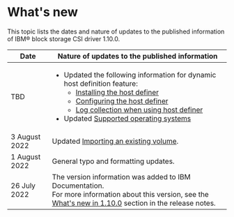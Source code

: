 # What's new

This topic lists the dates and nature of updates to the published information of IBM® block storage CSI driver 1.10.0.

|Date|Nature of updates to the published information|
|----|----------------------------------------------|
|TBD|<ul><li>Updated the following information for dynamic host definition feature:<ul><li> [Installing the host definer](../content/installation/install_hostdefiner.md)<li>[Configuring the host definer](../content/configuration/configuring_hostdefiner.md)<li>[Log collection when using host definer](../content/troubleshooting/log_status_collect.md#log-collection-when-using-host-definer)</ul><li>Updated [Supported operating systems](../content/release_notes/supported_os.md)</ul>|
|3 August 2022|Updated [Importing an existing volume](../content/configuration/importing_existing_volume.md).|
|1 August 2022|General typo and formatting updates.|
|26 July 2022|The version information was added to IBM Documentation.<br>For more information about this version, see the [What's new in 1.10.0](../content/release_notes/whats_new.md) section in the release notes.|

